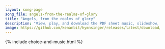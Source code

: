 ```yaml
---
layout: song-page
song_file: angels-from-the-realms-of-glory
title: "Angels, from the realms of glory"
description: "View, play, and download the PDF sheet music, slideshow, and audio. Lyrics: Angels from the realms of glory, wing your flight o'er all the earth. As you sang creation's story, now proclaim Messiah's birth;    come and worship,... english christian winter 4part chords"
image: https://github.com/kenanbit/hymnsinger/releases/latest/download/angels-from-the-realms-of-glory-trad.png
---
```


{% include choice-and-music.html %}